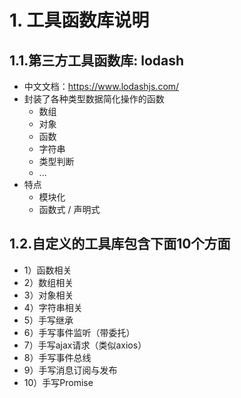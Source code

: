 # 1. 工具函数库说明

## 1.1.第三方工具函数库: lodash

- 中文文档：<https://www.lodashjs.com/>
- 封装了各种类型数据简化操作的函数
  - 数组
  - 对象
  - 函数
  - 字符串
  - 类型判断
  - ...
- 特点
  - 模块化
  - 函数式 / 声明式

## 1.2.自定义的工具库包含下面10个方面

- 1）函数相关
- 2）数组相关
- 3）对象相关
- 4）字符串相关
- 5）手写继承
- 6）手写事件监听（带委托）
- 7）手写ajax请求（类似axios）
- 8）手写事件总线
- 9）手写消息订阅与发布
- 10）手写Promise
